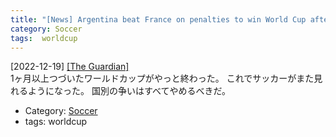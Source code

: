 ```yaml
---
title: "[News] Argentina beat France on penalties to win World Cup after stunning final ---やっと終わった"
category: Soccer
tags:  worldcup
---
```


[2022-12-19] [[The Guardian]](https://www.theguardian.com/football/2022/dec/18/world-cup-final-argentina-france-match-report?utm_source=pocket_saves)  
 1ヶ月以上つづいたワールドカップがやっと終わった。
これでサッカーがまた見れるようになった。
国別の争いはすべてやめるべきだ。

- Category: [Soccer](https://merapano.github.io/categories.html#Soccer)
- tags:  worldcup

